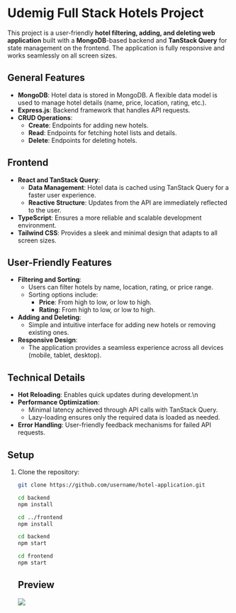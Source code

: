 # Udemig Full Stack Hotels Project

This project is a user-friendly **hotel filtering, adding, and deleting web application** built with a **MongoDB**-based backend and **TanStack Query** for state management on the frontend. The application is fully responsive and works seamlessly on all screen sizes.

## General Features

- **MongoDB**: Hotel data is stored in MongoDB. A flexible data model is used to manage hotel details (name, price, location, rating, etc.).
- **Express.js**: Backend framework that handles API requests.
- **CRUD Operations**:
  - **Create**: Endpoints for adding new hotels.
  - **Read**: Endpoints for fetching hotel lists and details.
  - **Delete**: Endpoints for deleting hotels.

## Frontend

- **React and TanStack Query**:
  - **Data Management**: Hotel data is cached using TanStack Query for a faster user experience.
  - **Reactive Structure**: Updates from the API are immediately reflected to the user.
- **TypeScript**: Ensures a more reliable and scalable development environment.
- **Tailwind CSS**: Provides a sleek and minimal design that adapts to all screen sizes.

## User-Friendly Features

- **Filtering and Sorting**:
  - Users can filter hotels by name, location, rating, or price range.
  - Sorting options include:
    - **Price**: From high to low, or low to high.
    - **Rating**: From high to low, or low to high.
- **Adding and Deleting**:
  - Simple and intuitive interface for adding new hotels or removing existing ones.
- **Responsive Design**:
  - The application provides a seamless experience across all devices (mobile, tablet, desktop).

## Technical Details

- **Hot Reloading**: Enables quick updates during development.\n
- **Performance Optimization**:
  - Minimal latency achieved through API calls with TanStack Query.
  - Lazy-loading ensures only the required data is loaded as needed.
- **Error Handling**: User-friendly feedback mechanisms for failed API requests.

## Setup

1. Clone the repository:

   ```bash
   git clone https://github.com/username/hotel-application.git

   cd backend
   npm install

   cd ../frontend
   npm install

   cd backend
   npm start

   cd frontend
   npm start
   ```

   ## Preview

   <img src="./frontend/public/udemig-hotels-project-gif.gif">
